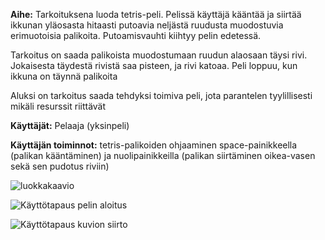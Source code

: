 **Aihe:** Tarkoituksena luoda tetris-peli. Pelissä käyttäjä kääntää ja siirtää ikkunan yläosasta hitaasti putoavia neljästä  ruudusta muodostuvia erimuotoisia palikoita. Putoamisvauhti kiihtyy pelin edetessä.

Tarkoitus on saada palikoista muodostumaan ruudun alaosaan täysi rivi. Jokaisesta täydestä rivistä saa pisteen, ja rivi katoaa. Peli loppuu, kun ikkuna on täynnä palikoita

Aluksi on tarkoitus saada tehdyksi toimiva peli, jota parantelen tyylillisesti mikäli resurssit riittävät

**Käyttäjät:** Pelaaja (yksinpeli)

**Käyttäjän toiminnot:** tetris-palikoiden ohjaaminen space-painikkeella (palikan kääntäminen) ja nuolipainikkeilla (palikan siirtäminen oikea-vasen sekä sen pudotus riviin) 


![luokkakaavio](Luokkakaavio.png)

![Käyttötapaus pelin aloitus](Kayttotapaus1.png)

![Käyttötapaus kuvion siirto](Kayttotapaus2.png)

